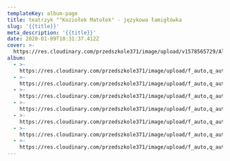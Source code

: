 ```yaml
---
templateKey: album-page
title: teatrzyk ""Koziołek Matołek" - językowa łamigłówka
slug: '{{title}}'
meta_description: '{{title}}'
date: 2020-01-09T10:31:37.412Z
cover: >-
  https://res.cloudinary.com/przedszkole371/image/upload/v1578565729/Albumy%20zdj%C4%99%C4%87/2020/teatrzyk%20kozio%C5%82ek%20mato%C5%82ek/sbzxrdwdmck7fnjxgx5v.jpg
album:
  - >-
    https://res.cloudinary.com/przedszkole371/image/upload/f_auto,q_auto/c_fill,w_1200/v1578565729/Albumy%20zdj%C4%99%C4%87/2020/teatrzyk%20kozio%C5%82ek%20mato%C5%82ek/sbzxrdwdmck7fnjxgx5v.jpg
  - >-
    https://res.cloudinary.com/przedszkole371/image/upload/f_auto,q_auto/c_fill,w_1200/v1578565728/Albumy%20zdj%C4%99%C4%87/2020/teatrzyk%20kozio%C5%82ek%20mato%C5%82ek/x9lkhduoaipqleqjhqdn.jpg
  - >-
    https://res.cloudinary.com/przedszkole371/image/upload/f_auto,q_auto/c_fill,w_1200/v1578565728/Albumy%20zdj%C4%99%C4%87/2020/teatrzyk%20kozio%C5%82ek%20mato%C5%82ek/o85pgwbqt0bctdtunkuu.jpg
  - >-
    https://res.cloudinary.com/przedszkole371/image/upload/f_auto,q_auto/c_fill,w_1200/v1578565728/Albumy%20zdj%C4%99%C4%87/2020/teatrzyk%20kozio%C5%82ek%20mato%C5%82ek/vsm37fiek61toswtiw25.jpg
  - >-
    https://res.cloudinary.com/przedszkole371/image/upload/f_auto,q_auto/c_fill,w_1200/v1578565728/Albumy%20zdj%C4%99%C4%87/2020/teatrzyk%20kozio%C5%82ek%20mato%C5%82ek/mqsjaswfhvrp2evavkty.jpg
  - >-
    https://res.cloudinary.com/przedszkole371/image/upload/f_auto,q_auto/c_fill,w_1200/v1578565728/Albumy%20zdj%C4%99%C4%87/2020/teatrzyk%20kozio%C5%82ek%20mato%C5%82ek/hckzioprfabs9jchxkzz.jpg
  - >-
    https://res.cloudinary.com/przedszkole371/image/upload/f_auto,q_auto/c_fill,w_1200/v1578565728/Albumy%20zdj%C4%99%C4%87/2020/teatrzyk%20kozio%C5%82ek%20mato%C5%82ek/nsabckjfggmputjr04tj.jpg
---
```


